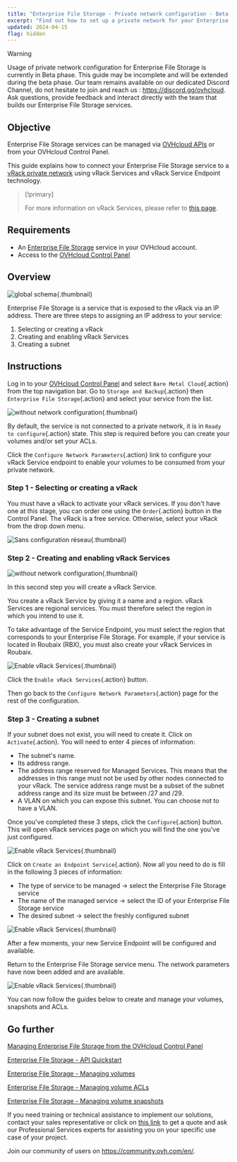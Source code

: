 ```yaml
---
title: "Enterprise File Storage - Private network configuration - Beta (EN)"
excerpt: "Find out how to set up a private network for your Enterprise File Storage service from your OVHcloud customer space."
updated: 2024-04-15
flag: hidden
---
```


> [!warning]
> Usage of private network configuration for Enterprise File Storage is currently in Beta phase.
> This guide may be incomplete and will be extended during the beta phase. Our team remains available on our dedicated Discord Channel, do not hesitate to join and reach us : <https://discord.gg/ovhcloud>. Ask questions, provide feedback and interact directly with the team that builds our Enterprise File Storage services.

## Objective

Enterprise File Storage services can be managed via [OVHcloud APIs](/pages/storage_and_backup/file_storage/enterprise_file_storage/netapp_quick_start) or from your OVHcloud Control Panel.

This guide explains how to connect your Enterprise File Storage service to a [vRack private network](https://www.ovhcloud.com/fr/network/vrack/) using vRack Services and vRack Service Endpoint technology.

> [!primary]
>
> For more information on vRack Services, please refer to [this page](/pages/network/vrack_services/global).
>

## Requirements

- An [Enterprise File Storage](https://www.ovhcloud.com/it/storage-solutions/enterprise-file-storage/) service in your OVHcloud account.
- Access to the [OVHcloud Control Panel](https://www.ovh.com/auth/?action=gotomanager&from=https://www.ovh.it/&ovhSubsidiary=it)

## Overview

![global schema](images/global_schema_20240410.png){.thumbnail}

Enterprise File Storage is a service that is exposed to the vRack via an IP address. There are three steps to assigning an IP address to your service:

1. Selecting or creating a vRack
2. Creating and enabling vRack Services
3. Creating a subnet

## Instructions <a name="instructions"></a>

Log in to your [OVHcloud Control Panel](https://www.ovh.com/auth/?action=gotomanager&from=https://www.ovh.it/&ovhSubsidiary=it) and select `Bare Metal Cloud`{.action} from the top navigation bar. Go to `Storage and Backup`{.action} then `Enterprise File Storage`{.action} and select your service from the list.

![without network configuration](images/01-EFS.png){.thumbnail}

By default, the service is not connected to a private network, it is in `Ready to configure`{.action} state. This step is required before you can create your volumes and/or set your ACLs. 

Click the `Configure Network Parameters`{.action} link to configure your vRack Service endpoint to enable your volumes to be consumed from your private network.

### Step 1 - Selecting or creating a vRack

You must have a vRack to activate your vRack services. If you don't have one at this stage, you can order one using the `Order`{.action} button in the Control Panel. The vRack is a free service. Otherwise, select your vRack from the drop down menu.

![Sans configuration réseau](images/02-EFS.png){.thumbnail}

### Step 2 - Creating and enabling vRack Services

![without network configuration](images/04-EFS.png){.thumbnail}

In this second step you will create a vRack Service.

You create a vRack Service by giving it a name and a region. vRack Services are regional services. You must therefore select the region in which you intend to use it. 

To take advantage of the Service Endpoint, you must select the region that corresponds to your Enterprise File Storage. For example, if your service is located in Roubaix (RBX), you must also create your vRack Services in Roubaix.

![Enable vRack Services](images/01.png){.thumbnail}

Click the `Enable vRack Services`{.action} button.

Then go back to the `Configure Network Parameters`{.action} page for the rest of the configuration.

### Step 3 - Creating a subnet

If your subnet does not exist, you will need to create it. Click on `Activate`{.action}. You will need to enter 4 pieces of information:

- The subnet's name.
- Its address range.
- The address range reserved for Managed Services. This means that the addresses in this range must not be used by other nodes connected to your vRack. The service address range must be a subset of the subnet address range and its size must be between /27 and /29.
- A VLAN on which you can expose this subnet. You can choose not to have a VLAN.

Once you've completed these 3 steps, click the `Configure`{.action} button. This will open vRack services page on which you will find the one you've just configured.

![Enable vRack Services](images/05-EFS.png){.thumbnail}

Click on `Create an Endpoint Service`{.action}. Now all you need to do is fill in the following 3 pieces of information:

- The type of service to be managed -> select the Enterprise File Storage service
- The name of the managed service -> select the ID of your Enterprise File Storage service
- The desired subnet -> select the freshly configured subnet

![Enable vRack Services](images/16-VRS.png){.thumbnail}

After a few moments, your new Service Endpoint will be configured and available.

Return to the Enterprise File Storage service menu. The network parameters have now been added and are available.

![Enable vRack Services](images/08-EFS.png){.thumbnail}

You can now follow the guides below to create and manage your volumes, snapshots and ACLs.

## Go further <a name="gofurther"></a>

[Managing Enterprise File Storage from the OVHcloud Control Panel](/pages/storage_and_backup/file_storage/enterprise_file_storage/netapp_control_panel)

[Enterprise File Storage - API Quickstart](/pages/storage_and_backup/file_storage/enterprise_file_storage/netapp_quick_start)

[Enterprise File Storage - Managing volumes](/pages/storage_and_backup/file_storage/enterprise_file_storage/netapp_volumes)

[Enterprise File Storage - Managing volume ACLs](/pages/storage_and_backup/file_storage/enterprise_file_storage/netapp_volume_acl)

[Enterprise File Storage - Managing volume snapshots](/pages/storage_and_backup/file_storage/enterprise_file_storage/netapp_volume_snapshots)

If you need training or technical assistance to implement our solutions, contact your sales representative or click on [this link](https://www.ovhcloud.com/it/professional-services/) to get a quote and ask our Professional Services experts for assisting you on your specific use case of your project.

Join our community of users on <https://community.ovh.com/en/>.
